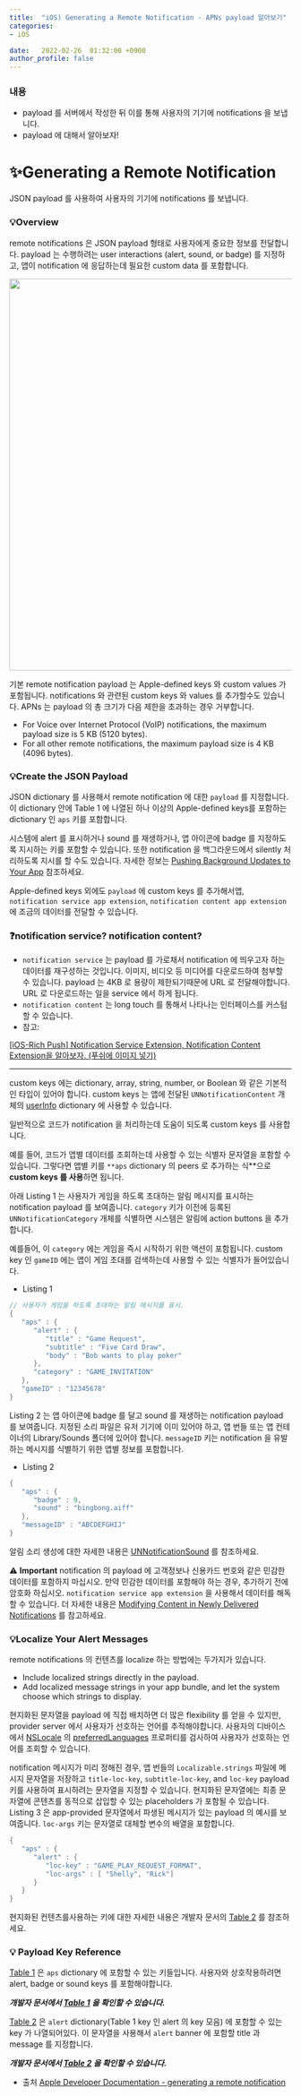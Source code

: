 ```yaml
---
title:  "iOS) Generating a Remote Notification - APNs payload 알아보기"
categories:
- iOS

date:   2022-02-26  01:32:00 +0900
author_profile: false
---
```

### 내용

- payload 를 서버에서 작성한 뒤 이를 통해 사용자의 기기에 notifications 을 보냅니다.
- payload 에 대해서 알아보자!

# ✨Generating a Remote Notification

JSON payload 를 사용하여 사용자의 기기에 notifications 를 보냅니다.

### 💡**Overview**

remote notifications 은 JSON payload 형태로 사용자에게 중요한 정보를 전달합니다. payload 는 수행하려는 user interactions (alert, sound, or badge) 를 지정하고, 앱이 notification 에 응답하는데 필요한 custom data 를 포함합니다.

<img src="https://user-images.githubusercontent.com/69136340/155750948-608e5d2f-407e-4e6c-a958-294c211850e0.png" width ="700">

기본 remote notification payload 는 Apple-defined keys 와 custom values 가 포함됩니다. notifications 와 관련된 custom keys 와 values 를 추가할수도 있습니다. APNs 는 payload 의 총 크기가 다음 제한을 초과하는 경우 거부합니다.

- For Voice over Internet Protocol (VoIP) notifications, the maximum payload size is 5 KB (5120 bytes).
- For all other remote notifications, the maximum payload size is 4 KB (4096 bytes).

### 💡Create the JSON Payload

JSON dictionary 를 사용해서 remote notification 에 대한 `payload` 를 지정합니다. 이 dictionary 안에 Table 1 에 나열된 하나 이상의 Apple-defined keys를 포함하는 dictionary 인 `aps` 키를 포함합니다. 

시스템에 alert 를 표시하거나 sound 를 재생하거나, 앱 아이콘에 badge 를 지정하도록 지시하는 키를 포함할 수 있습니다. 또한 notification 을 백그라운드에서 silently 처리하도록 지시를 할 수도 있습니다. 자세한 정보는 [Pushing Background Updates to Your App](https://developer.apple.com/documentation/usernotifications/setting_up_a_remote_notification_server/pushing_background_updates_to_your_app) 참조하세요.

Apple-defined keys 외에도 `payload` 에 custom keys 를 추가해서앱, `notification service app extension`, `notification content app extension` 에 조금의 데이터를 전달할 수 있습니다. 

### ❓notification service? notification content?

- `notification service` 는 payload 를 가로채서 notification 에 띄우고자 하는 데이터를 재구성하는 것입니다. 이미지, 비디오 등 미디어를 다운로드하여 첨부할 수 있습니다. payload 는 4KB 로 용량이 제한되기때문에 URL 로 전달해야합니다. URL 로 다운로드하는 일을 service 에서 하게 됩니다.
- `notification content` 는 long touch 를 통해서 나타나는 인터페이스를 커스텀 할 수 있습니다.
- 참고:

[[iOS-Rich Push] Notification Service Extension, Notification Content Extension을 알아보자. (푸쉬에 이미지 넣기)](https://rhammer.tistory.com/270)

---

custom keys 에는 dictionary, array, string, number, or Boolean 와 같은 기본적인 타입이 있어야 합니다. custom keys 는 앱에 전달된 `UNNotificationContent` 개체의 [userInfo](https://developer.apple.com/documentation/usernotifications/unnotificationcontent/1649869-userinfo) dictionary 에 사용할 수 있습니다.

일반적으로 코드가 notification 을 처리하는데 도움이 되도록 custom keys 를 사용합니다.

예를 들어, 코드가 앱별 데이터를 조회하는데 사용할 수 있는 식별자 문자열을 포함할 수 있습니다. 그렇다면 앱별 키를 `**aps` dictionary 의 peers 로 추가하는 식**으로 **custom keys 를 사용**하면 됩니다.

아래 Listing 1 는 사용자가 게임을 하도록 초대하는 알림 메시지를 표시하는 notification payload 를 보여줍니다. `category` 키가 이전에 등록된 `UNNotificationCategory` 개체를 식별하면 시스템은 알림에 action buttons 을 추가합니다.

예를들어, 이 `category` 에는 게임을 즉시 시작하기 위한 액션이 포함됩니다. custom key 인 `gameID` 에는 앱이 게임 초대를 검색하는데 사용할 수 있는 식별자가 들어있습니다.

- Listing 1

```swift
// 사용자가 게임을 하도록 초대하는 알림 메시지를 표시.
{
   "aps" : {
      "alert" : {
         "title" : "Game Request",
         "subtitle" : "Five Card Draw",
         "body" : "Bob wants to play poker"
      },
      "category" : "GAME_INVITATION"
   },
   "gameID" : "12345678"
}
```

Listing 2 는 앱 아이콘에 badge 를 달고 sound 를 재생하는 notification payload 를 보여줍니다. 지정된 소리 파일은 유저 기기에 이미 있어야 하고, 앱 번들 또는 앱 컨테이너의 Library/Sounds 폴더에 있어야 합니다. `messageID` 키는 notification 을 유발하는 메시지를 식별하기 위한 앱별 정보를 포함합니다. 

- Listing 2

```swift
{
   "aps" : {
      "badge" : 9,
      "sound" : "bingbong.aiff"
   },
   "messageID" : "ABCDEFGHIJ"
}
```

알림 소리 생성에 대한 자세한 내용은 [UNNotificationSound](https://developer.apple.com/documentation/usernotifications/unnotificationsound) 를 참조하세요.

⚠️ **Important**
notification 의 payload 에 고객정보나 신용카드 번호와 같은 민감한 데이터를 포함하지 마십시오. 만약 민감한 데이터를 포함해야 하는 경우, 추가하기 전에 암호화 하십시오. `notification service app extension` 을 사용해서 데이터를 해독할 수 있습니다. 더 자세한 내용은 [Modifying Content in Newly Delivered Notifications](https://developer.apple.com/documentation/usernotifications/modifying_content_in_newly_delivered_notifications) 를 참고하세요.

### 💡****Localize Your Alert Messages****

remote notifications 의 컨텐츠를 localize 하는 방법에는 두가지가 있습니다.

- Include localized strings directly in the payload.
- Add localized message strings in your app bundle, and let the system choose which strings to display.

현지화된 문자열을 payload 에 직접 배치하면 더 많은 flexibility 를 얻을 수 있지만, provider server 에서 사용자가 선호하는 언어를 추적해야합니다. 사용자의 디바이스에서 [NSLocale](https://developer.apple.com/documentation/foundation/nslocale) 의  [preferredLanguages](https://developer.apple.com/documentation/foundation/nslocale/1415614-preferredlanguages) 프로퍼티를 검사하여 사용자가 선호하는 언어를 조회할 수 있습니다.

notification 메시지가 미리 정해진 경우, 앱 번들의 `Localizable.strings` 파일에 메시지 문자열을 저장하고 `title-loc-key`, `subtitle-loc-key`, and `loc-key` payload 키를 사용하여 표시하려는 문자열을 지정할 수 있습니다. 현지화된 문자열에는 최종 문자열에 콘텐츠를 동적으로 삽입할 수 있는 placeholders 가 포함될 수 있습니다. Listing 3 은 app-provided 문자열에서 파생된 메시지가 있는 payload 의 예시를 보여줍니다. `loc-args` 키는 문자열로 대체할 변수의 배열을 포함합니다.

```swift
{
   "aps" : {
      "alert" : {
         "loc-key" : "GAME_PLAY_REQUEST_FORMAT",
         "loc-args" : [ "Shelly", "Rick"]
      }
   }
}
```

현지화된 컨텐츠를사용하는 키에 대한 자세한 내용은 개발자 문서의 [Table 2](https://developer.apple.com/documentation/usernotifications/setting_up_a_remote_notification_server/generating_a_remote_notification#2943365) 를 참조하세요.

### 💡 ****Payload Key Reference****

[Table 1](https://developer.apple.com/documentation/usernotifications/setting_up_a_remote_notification_server/generating_a_remote_notification#2943363) 은 `aps` dictionary 에 포함할 수 있는 키들입니다. 사용자와 상호작용하려면 alert, badge or sound keys 를 포함해야합니다.

***개발자 문서에서 [Table 1](https://developer.apple.com/documentation/usernotifications/setting_up_a_remote_notification_server/generating_a_remote_notification#2943363) 을 확인할 수 있습니다.***

[Table 2](https://developer.apple.com/documentation/usernotifications/setting_up_a_remote_notification_server/generating_a_remote_notification#2943365) 은 `alert` dictionary(Table 1 key 인 alert 의 key 모음) 에 포함할 수 있는 key 가 나열되어있다. 이 문자열을 사용해서 `alert` banner 에 포함할 title 과 message 를 지정합니다.

***개발자 문서에서 [Table 2](https://developer.apple.com/documentation/usernotifications/setting_up_a_remote_notification_server/generating_a_remote_notification#2943365) 을 확인할 수 있습니다.***

- 출처
[Apple Developer Documentation - generating a remote notification](https://developer.apple.com/documentation/usernotifications/setting_up_a_remote_notification_server/generating_a_remote_notification)
